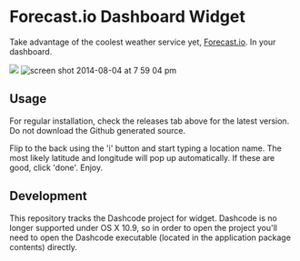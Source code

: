 Forecast.io Dashboard Widget
============================

Take advantage of the coolest weather service yet, [Forecast.io](http://forecast.io). In your dashboard.

![](https://f.cloud.github.com/assets/924295/835623/7c9a34ee-f2df-11e2-9e23-c6c77fbea298.png)
![screen shot 2014-08-04 at 7 59 04 pm](https://cloud.githubusercontent.com/assets/924295/3806183/18c0d982-1c46-11e4-9bef-b4f11f304d5b.png)

## Usage

For regular installation, check the releases tab above for the latest version. Do not download the Github generated source.

Flip to the back using the 'i' button and start typing a location name. The most likely latitude and longitude will pop up automatically. If these are good, click 'done'. Enjoy.

## Development

This repository tracks the Dashcode project for widget. Dashcode is no longer supported under OS X 10.9, so in order to open the project you'll need to open the Dashcode executable (located in the application package contents) directly.
